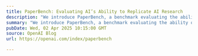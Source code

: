 ```yaml
---
title: PaperBench: Evaluating AI’s Ability to Replicate AI Research
description: "We introduce PaperBench, a benchmark evaluating the ability of AI agents to replicate state-of-the-art AI research."
summary: "We introduce PaperBench, a benchmark evaluating the ability of AI agents to replicate state-of-the-art AI research."
pubDate: Wed, 02 Apr 2025 10:15:00 GMT
source: OpenAI Blog
url: https://openai.com/index/paperbench

---
```


